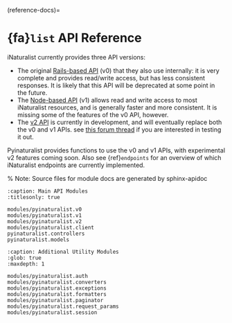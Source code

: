 (reference-docs)=
# {fa}`list` API Reference
iNaturalist currently provides three API versions:

* The original [Rails-based API](https://www.inaturalist.org/pages/api+reference) (v0)
  that they also use internally: it is very complete and provides read/write access, but has less
  consistent responses. It is likely that this API will be deprecated at some point in the future.
* The [Node-based API](https://api.inaturalist.org/v1/docs/) (v1) allows read and write access
  to most iNaturalist resources, and is generally faster and more consistent. It is
  missing some of the features of the v0 API, however.
* The [v2 API](https://api.inaturalist.org/v1/docs/) is currently in development, and will
  eventually replace both the v0 and v1 APIs. see
  [this forum thread](https://forum.inaturalist.org/t/obs-detail-on-api-v2-feedback/21215)
  if you are interested in testing it out.

Pyinaturalist provides functions to use the v0 and v1 APIs, with experimental v2 features coming soon.
Also see {ref}`endpoints` for an overview of which iNaturalist endpoints are currently implemented.

% Note: Source files for module docs are generated by sphinx-apidoc
```{toctree}
:caption: Main API Modules
:titlesonly: true

modules/pyinaturalist.v0
modules/pyinaturalist.v1
modules/pyinaturalist.v2
modules/pyinaturalist.client
pyinaturalist.controllers
pyinaturalist.models
```

```{toctree}
:caption: Additional Utility Modules
:glob: true
:maxdepth: 1

modules/pyinaturalist.auth
modules/pyinaturalist.converters
modules/pyinaturalist.exceptions
modules/pyinaturalist.formatters
modules/pyinaturalist.paginator
modules/pyinaturalist.request_params
modules/pyinaturalist.session
```
